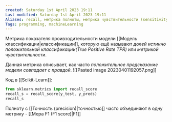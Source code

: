 ```yaml
---
created: Saturday 1st April 2023 19:11
Last modified: Saturday 1st April 2023 19:11
Aliases: recall, метрика полноты, метрика чувствительности (sensitivity)
Tags: programming, machineLearning
---
```



Метрика показателя проивзодительности модели [[Модель классификации|классификации]], которую ещё называют *долей истинно положительной классификации(True Positive Rate TPR)* или *метрикой чувствительности*.

Данная метрика описывает, как часто *положительное предсказание модели совпадает с правдой*.
![[Pasted image 20230401192057.png]]

Код в [[Scikit-Learn]]:
```python
from sklearn.metrics import recall_score
recall_s = recall_score(y_test, y_preds)
recall_s
```
 
Полноту с [[Точность (precision)|точностью]] часто объединяют в одну метрику - [[Мера F1 (F1 score)|F1]]